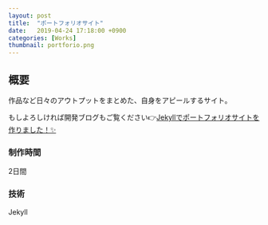 ```yaml
---
layout: post
title:  "ポートフォリオサイト"
date:   2019-04-24 17:18:00 +0900
categories: [Works]
thumbnail: portforio.png
---
```

## 概要
作品など日々のアウトプットをまとめた、自身をアピールするサイト。

もしよろしければ開発ブログもご覧ください👉[Jekyllでポートフォリオサイトを作りました！✨](/blog/2019/04/24/new-portforio.html)

### 制作時間
2日間

### 技術
Jekyll
